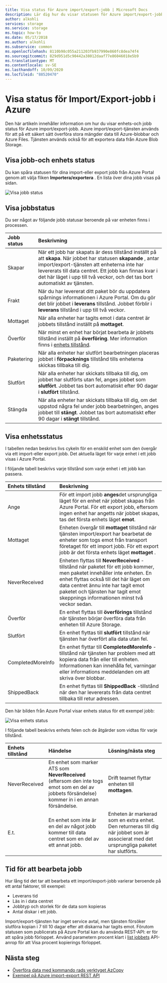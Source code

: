 ```yaml
---
title: Visa status för Azure import/export-jobb | Microsoft Docs
description: Lär dig hur du visar statusen för Azure import/export-jobb och de enheter som används. Förstå de faktorer som påverkar hur lång tid det tar att bearbeta ett jobb.
author: alkohli
services: storage
ms.service: storage
ms.topic: how-to
ms.date: 05/17/2018
ms.author: alkohli
ms.subservice: common
ms.openlocfilehash: 8110b98c055a211203fb937990e860fc8dea74f4
ms.sourcegitcommit: 829d951d5c90442a38012daaf77e86046018e5b9
ms.translationtype: MT
ms.contentlocale: sv-SE
ms.lasthandoff: 10/09/2020
ms.locfileid: "88520470"
---
```

# <a name="view-the-status-of-azure-importexport-jobs"></a>Visa status för Import/Export-jobb i Azure

Den här artikeln innehåller information om hur du visar enhets-och jobb status för Azure import/export-jobb. Azure import/export-tjänsten används för att på ett säkert sätt överföra stora mängder data till Azure-blobbar och Azure Files. Tjänsten används också för att exportera data från Azure Blob Storage.  

## <a name="view-job-and-drive-status"></a>Visa jobb-och enhets status
Du kan spåra statusen för dina import-eller export jobb från Azure Portal genom att välja fliken **Importera/exportera** . En lista över dina jobb visas på sidan.

![Visa jobb status](./media/storage-import-export-service/jobstate.png)

## <a name="view-job-status"></a>Visa jobbstatus

Du ser något av följande jobb statusar beroende på var enheten finns i processen.

| Jobb status | Beskrivning |
|:--- |:--- |
| Skapar | När ett jobb har skapats är dess tillstånd inställt på att **skapa**. När jobbet har statusen **skapande** , antar import/export-tjänsten att enheterna inte har levererats till data centret. Ett jobb kan finnas kvar i det här läget i upp till två veckor, och det tas bort automatiskt av tjänsten. |
| Frakt | När du har levererat ditt paket bör du uppdatera spårnings informationen i Azure Portal.  Om du gör det blir jobbet i **leverans** tillstånd. Jobbet förblir i **leverans** tillstånd i upp till två veckor. 
| Mottaget | När alla enheter har tagits emot i data centret är jobbets tillstånd inställt på **mottaget**. |
| Överför | När minst en enhet har börjat bearbeta är jobbets tillstånd inställt på **överföring**. Mer information finns i [enhets tillstånd](#view-drive-status). |
| Paketering | När alla enheter har slutfört bearbetningen placeras jobbet i **förpacknings** tillstånd tills enheterna skickas tillbaka till dig. |
| Slutfört | När alla enheter har skickats tillbaka till dig, om jobbet har slutförts utan fel, anges jobbet som **slutfört**. Jobbet tas bort automatiskt efter 90 dagar i **slutfört** tillstånd. |
| Stängda | När alla enheter har skickats tillbaka till dig, om det uppstod några fel under jobb bearbetningen, anges jobbet till **stängt**. Jobbet tas bort automatiskt efter 90 dagar i **stängt** tillstånd. |

## <a name="view-drive-status"></a>Visa enhetsstatus

I tabellen nedan beskrivs livs cykeln för en enskild enhet som den övergår via ett import-eller export jobb. Det aktuella läget för varje enhet i ett jobb visas i Azure Portal.

I följande tabell beskrivs varje tillstånd som varje enhet i ett jobb kan passera.

| Enhets tillstånd | Beskrivning |
|:--- |:--- |
| Ange | För ett import jobb **anges**det ursprungliga läget för en enhet när jobbet skapas från Azure Portal. För ett export jobb, eftersom ingen enhet har angetts när jobbet skapas, tas det första enhets läget **emot**. |
| Mottaget | Enheten övergår till **mottaget** tillstånd när tjänsten import/export har bearbetat de enheter som togs emot från transport företaget för ett import jobb. För ett export jobb är det första enhets läget **mottaget** . |
| NeverReceived | Enheten flyttas till **NeverReceived** -tillstånd när paketet för ett jobb kommer, men paketet innehåller inte enheten. En enhet flyttas också till det här läget om data centret ännu inte har tagit emot paketet och tjänsten har tagit emot skeppnings informationen minst två veckor sedan. |
| Överför | En enhet flyttas till **överförings** tillstånd när tjänsten börjar överföra data från enheten till Azure Storage. |
| Slutfört | En enhet flyttas till **slutfört** tillstånd när tjänsten har överfört alla data utan fel.
| CompletedMoreInfo | En enhet flyttar till **CompletedMoreInfo** -tillstånd när tjänsten har problem med att kopiera data från eller till enheten. Informationen kan innehålla fel, varningar eller informations meddelanden om att skriva över blobbar.
| ShippedBack | En enhet flyttas till **ShippedBack** -tillstånd när den har levererats från data centret tillbaka till retur adressen. |

Den här bilden från Azure Portal visar enhets status för ett exempel jobb:

![Visa enhets status](./media/storage-import-export-service/drivestate.png)

I följande tabell beskrivs enhets felen och de åtgärder som vidtas för varje tillstånd.

| Enhets tillstånd | Händelse | Lösning/nästa steg |
|:--- |:--- |:--- |
| NeverReceived | En enhet som marker ATS som **NeverReceived** (eftersom den inte togs emot som en del av jobbets försändelse) kommer in i en annan försändelse. | Drift teamet flyttar enheten till **mottagen**. |
| E.t. | En enhet som inte är en del av något jobb kommer till data centret som en del av ett annat jobb. | Enheten är markerad som en extra enhet. Den returneras till dig när jobbet som är associerat med det ursprungliga paketet har slutförts. |

## <a name="time-to-process-job"></a>Tid för att bearbeta jobb
Hur lång tid det tar att bearbeta ett import/export-jobb varierar beroende på ett antal faktorer, till exempel:

-  Leverans tid
-  Läs in i data centret
-  Jobbtyp och storlek för de data som kopieras
-  Antal diskar i ett jobb. 

Import/export-tjänsten har inget service avtal, men tjänsten försöker slutföra kopian i 7 till 10 dagar efter att diskarna har tagits emot. Förutom statusen som publicerats på Azure Portal kan du använda REST-API: er för att spåra jobb förloppet. Använd parametern procent klart i [list jobbets](/previous-versions/azure/dn529083(v=azure.100)) API-anrop för att Visa procent kopierings förloppet.


## <a name="next-steps"></a>Nästa steg

* [Överföra data med kommando rads verktyget AzCopy](storage-use-azcopy.md)
* [Exempel på Azure import-export REST API](https://github.com/Azure-Samples/storage-dotnet-import-export-job-management/)
